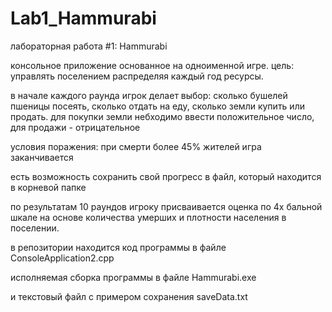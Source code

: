 # Lab1_Hammurabi

лабораторная работа #1: Hammurabi

консольное приложение основанное на одноименной игре.
цель: управлять поселением распределяя каждый год ресурсы.

в начале каждого раунда игрок делает выбор: сколько бушелей пшеницы посеять, сколько отдать на еду, сколько земли купить или продать.
для покупки земли небходимо ввести положительное число, для продажи - отрицательное

условия поражения: при смерти более 45% жителей игра заканчивается

есть возможность сохранить свой прогресс в файл, который находится в корневой папке

по результатам 10 раундов игроку присваивается оценка по 4х бальной шкале на основе количества умерших и плотности населения в поселении.



в репозитории находится код программы в файле ConsoleApplication2.cpp

исполняемая сборка программы в файле Hammurabi.exe

и текстовый файл с примером сохранения saveData.txt
